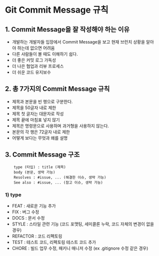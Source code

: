 # Git Commit Message 규칙

## 1. Commit Message을 잘 작성해야 하는 이유

- 개발하는 개발자들 입장에서 Commit Message을 보고 현재 브런치 상황을 알아야 하는데 없으면 어려움
- 다른 사람들이 볼 때도 이해하기 쉽다.
- 더 좋은 커밋 로그 가독성
- 더 나은 협업과 리뷰 프로세스
- 더 쉬운 코드 유지보수

## 2. 총 7가지의 Commit Message 규칙

- 제목과 본문을 빈 행으로 구분한다.
- 제목을 50글자 내로 제한
- 제목 첫 글자는 대문자로 작성
- 제목 끝에 마침표 넣지 않기
- 제목은 명령문으로 사용하며 과거형을 사용하지 않는다.
- 본문의 각 행은 72글자 내로 제한
- 어떻게 보다는 무엇과 왜를 설명

## 3. Commit Message 구조

```
    type (타입) : title (제목)
    body (본문, 생략 가능)
    Resolves : #issue, ... (해결한 이슈, 생략 가능)
    See also : #issue, ... (참고 이슈, 생략 가능)
```

### 1) type

- FEAT : 새로운 기능 추가
- FIX : 버그 수정
- DOCS : 문서 수정
- STYLE : 스타일 관련 기능 (코드 포맷팅, 세미콜론 누락, 코드 자체의 변경이 없을 경우)
- REFACTOR : 코드 리펙토링
- TEST : 테스트 코드, 리펙토링 테스트 코드 추가
- CHORE : 빌드 업무 수정, 패키니 매니저 수정 (ex .gitignore 수정 같은 경우)
